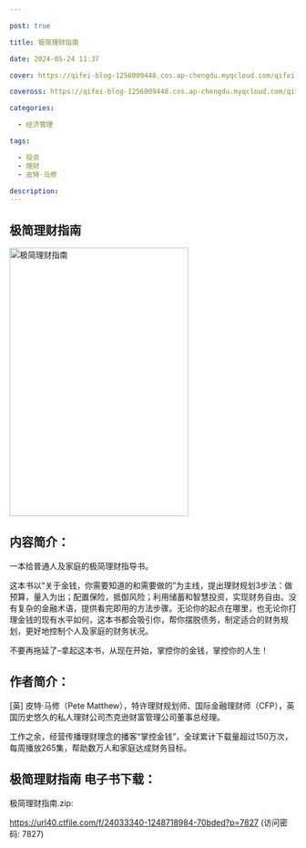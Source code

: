 ```yaml
---

post: true

title: 极简理财指南

date: 2024-05-24 11:37

cover: https://qifei-blog-1256009448.cos.ap-chengdu.myqcloud.com/qifei-blog/663981ba0ea9cb1403985bcc.jpg

coveross: https://qifei-blog-1256009448.cos.ap-chengdu.myqcloud.com/qifei-blog/663981ba0ea9cb1403985bcc.jpg

categories:

  - 经济管理

tags:

  - 投资
  - 理财
  - 皮特·马修

description:
---
```


##  极简理财指南

<img alt="极简理财指南 " class="aligncenter loading" data-was-processed="true" decoding="async" fetchpriority="high" height="471" src="https://qifei-blog-1256009448.cos.ap-chengdu.myqcloud.com/qifei-blog/663981ba0ea9cb1403985bcc.jpg" style="cursor: zoom-in;" width="314"/>

## 内容简介：

一本给普通人及家庭的极简理财指导书。

这本书以“关于金钱，你需要知道的和需要做的”为主线，提出理财规划3步法：做预算，量入为出；配置保险，抵御风险；利用储蓄和智慧投资，实现财务自由。没有复杂的金融术语，提供看完即用的方法步骤。无论你的起点在哪里，也无论你打理金钱的现有水平如何，这本书都会吸引你，帮你摆脱债务，制定适合的财务规划，更好地控制个人及家庭的财务状况。

不要再拖延了–拿起这本书，从现在开始，掌控你的金钱，掌控你的人生！

## 作者简介：

[英] 皮特·马修（Pete Matthew），特许理财规划师、国际金融理财师（CFP），英国历史悠久的私人理财公司杰克逊财富管理公司董事总经理。

工作之余，经营传播理财理念的播客“掌控金钱”，全球累计下载量超过150万次，每周播放265集，帮助数万人和家庭达成财务目标。

## 极简理财指南 电子书下载：
极简理财指南.zip: 

https://url40.ctfile.com/f/24033340-1248718984-70bded?p=7827 (访问密码: 7827)
